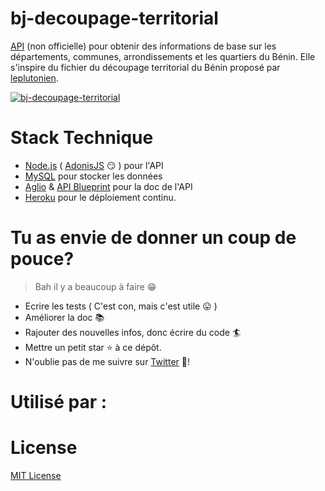# bj-decoupage-territorial

[API](https://bj-decoupage-territorial.herokuapp.com/) (non officielle) pour obtenir des informations de base sur les départements, communes, arrondissements et les quartiers du Bénin. Elle s'inspire du fichier du découpage territorial du Bénin proposé par [leplutonien](https://github.com/leplutonien/decoupage_territorial_benin).

[![bj-decoupage-territorial](preview.png)](https://github.com/nioperas06/bj-decoupage-territorial)


# Stack Technique
* [Node.js](https://nodejs.org/en/) ( [AdonisJS](https://adonisjs.com/) 😏 ) pour l'API
* [MySQL](https://www.mysql.com/) pour stocker les données
* [Aglio](https://github.com/danielgtaylor/aglio) & [API Blueprint](https://apiblueprint.org/) pour la doc de l'API
* [Heroku](https://www.heroku.com/) pour le déploiement continu.

# Tu as envie de donner un coup de pouce?
> Bah il y a beaucoup à faire 😁
* Ecrire les tests ( C'est con, mais c'est utile 😛 )
* Améliorer la doc 📚 
* Rajouter des nouvelles infos, donc écrire du code 🏄
* Mettre un petit star ⭐️ à ce dépôt.
* N'oublie pas de me suivre sur [Twitter](https://twitter.com/jgantindev) 👊!

# Utilisé par :

# License
[MIT License](LICENSE.md)
